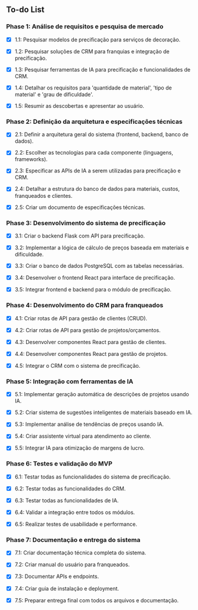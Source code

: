 ## To-do List

### Phase 1: Análise de requisitos e pesquisa de mercado
- [x] 1.1: Pesquisar modelos de precificação para serviços de decoração.
- [x] 1.2: Pesquisar soluções de CRM para franquias e integração de precificação.
- [x] 1.3: Pesquisar ferramentas de IA para precificação e funcionalidades de CRM.
- [x] 1.4: Detalhar os requisitos para 'quantidade de material', 'tipo de material' e 'grau de dificuldade'.
- [x] 1.5: Resumir as descobertas e apresentar ao usuário.



### Phase 2: Definição da arquitetura e especificações técnicas
- [x] 2.1: Definir a arquitetura geral do sistema (frontend, backend, banco de dados).
- [x] 2.2: Escolher as tecnologias para cada componente (linguagens, frameworks).
- [x] 2.3: Especificar as APIs de IA a serem utilizadas para precificação e CRM.
- [x] 2.4: Detalhar a estrutura do banco de dados para materiais, custos, franqueados e clientes.
- [x] 2.5: Criar um documento de especificações técnicas.


### Phase 3: Desenvolvimento do sistema de precificação
- [x] 3.1: Criar o backend Flask com API para precificação.
- [x] 3.2: Implementar a lógica de cálculo de preços baseada em materiais e dificuldade.
- [x] 3.3: Criar o banco de dados PostgreSQL com as tabelas necessárias.
- [x] 3.4: Desenvolver o frontend React para interface de precificação.
- [x] 3.5: Integrar frontend e backend para o módulo de precificação.


### Phase 4: Desenvolvimento do CRM para franqueados
- [x] 4.1: Criar rotas de API para gestão de clientes (CRUD).
- [x] 4.2: Criar rotas de API para gestão de projetos/orçamentos.
- [x] 4.3: Desenvolver componentes React para gestão de clientes.
- [x] 4.4: Desenvolver componentes React para gestão de projetos.
- [x] 4.5: Integrar o CRM com o sistema de precificação.


### Phase 5: Integração com ferramentas de IA
- [x] 5.1: Implementar geração automática de descrições de projetos usando IA.
- [x] 5.2: Criar sistema de sugestões inteligentes de materiais baseado em IA.
- [x] 5.3: Implementar análise de tendências de preços usando IA.
- [x] 5.4: Criar assistente virtual para atendimento ao cliente.
- [x] 5.5: Integrar IA para otimização de margens de lucro.


### Phase 6: Testes e validação do MVP
- [x] 6.1: Testar todas as funcionalidades do sistema de precificação.
- [x] 6.2: Testar todas as funcionalidades do CRM.
- [x] 6.3: Testar todas as funcionalidades de IA.
- [x] 6.4: Validar a integração entre todos os módulos.
- [x] 6.5: Realizar testes de usabilidade e performance.


### Phase 7: Documentação e entrega do sistema
- [x] 7.1: Criar documentação técnica completa do sistema.
- [x] 7.2: Criar manual do usuário para franqueados.
- [x] 7.3: Documentar APIs e endpoints.
- [x] 7.4: Criar guia de instalação e deployment.
- [x] 7.5: Preparar entrega final com todos os arquivos e documentação.

